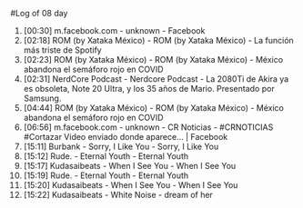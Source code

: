 #Log of 08 day

1. [00:30] m.facebook.com - unknown - Facebook
1. [02:18] ROM (by Xataka México) - ROM (by Xataka México) - La función más triste de Spotify
1. [02:23] ROM (by Xataka México) - ROM (by Xataka México) - México abandona el semáforo rojo en COVID
1. [02:31] NerdCore Podcast - Nerdcore Podcast - La 2080Ti de Akira ya es obsoleta, Note 20 Ultra, y los 35 años de Mario. Presentado por Samsung.
1. [04:44] ROM (by Xataka México) - ROM (by Xataka México) - México abandona el semáforo rojo en COVID
1. [06:56] m.facebook.com - unknown - CR Noticias - #CRNOTICIAS #Cortazar Video enviado donde aparece... | Facebook
1. [15:11] Burbank - Sorry, I Like You - Sorry, I Like You
1. [15:12] Rude. - Eternal Youth - Eternal Youth
1. [15:17] Kudasaibeats - When I See You - When I See You
1. [15:19] Rude. - Eternal Youth - Eternal Youth
1. [15:20] Kudasaibeats - When I See You - When I See You
1. [15:22] Kudasaibeats - White Noise - dream of her
